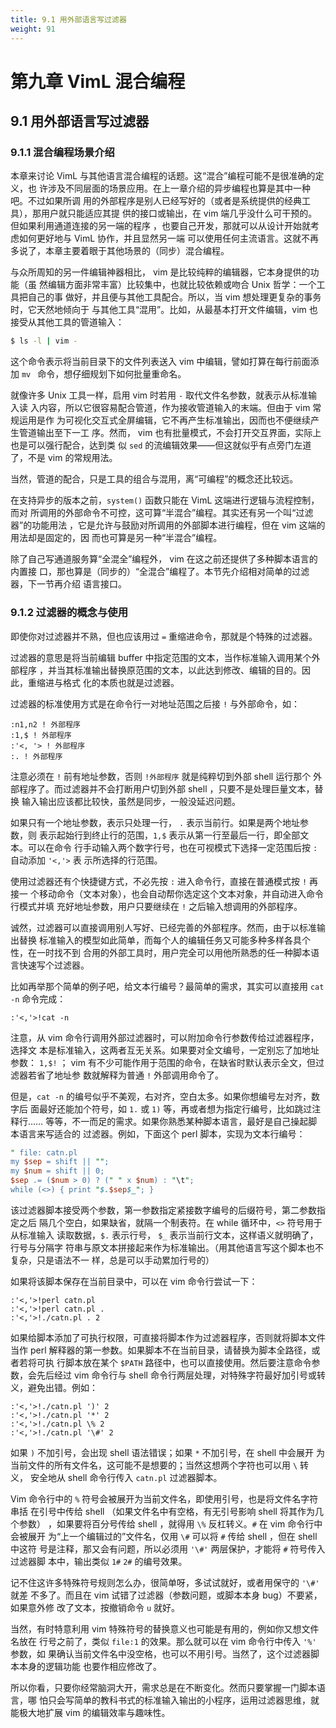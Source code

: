 ```yaml
---
title: 9.1 用外部语言写过滤器
weight: 91
---
```

# 第九章 VimL 混合编程

## 9.1 用外部语言写过滤器

### 9.1.1 混合编程场景介绍

本章来讨论 VimL 与其他语言混合编程的话题。这“混合”编程可能不是很准确的定义，也
许涉及不同层面的场景应用。在上一章介绍的异步编程也算是其中一种吧。不过如果所调
用的外部程序是别人已经写好的（或者是系统提供的经典工具），那用户就只能适应其提
供的接口或输出，在 vim 端几乎没什么可干预的。但如果利用通道连接的另一端的程序
，也要自己开发，那就可以从设计开始就考虑如何更好地与 VimL 协作，并且显然另一端
可以使用任何主流语言。这就不再多说了，本章主要着眼于其他场景的（同步）混合编程。

与众所周知的另一件编辑神器相比， vim 是比较纯粹的编辑器，它本身提供的功能（虽
然编辑方面非常丰富）比较集中，也就比较依赖或吻合 Unix 哲学：一个工具把自己的事
做好，并且便与其他工具配合。所以，当 vim 想处理更复杂的事务时，它天然地倾向于
与其他工具“混用”。比如，从最基本打开文件编辑，vim 也接受从其他工具的管道输入：

```bash
$ ls -l | vim -
```

这个命令表示将当前目录下的文件列表送入 vim 中编辑，譬如打算在每行前面添加 `mv
` 命令，想仔细规划下如何批量重命名。

就像许多 Unix 工具一样，启用 vim 时若用 `-` 取代文件名参数，就表示从标准输入读
入内容，所以它很容易配合管道，作为接收管道输入的末端。但由于 vim 常规运用是作
为可视化交互式全屏编辑，它不再产生标准输出，因而也不便继续产生管道输出至下一工
序。然而， vim 也有批量模式，不会打开交互界面，实际上也是可以强行配合，达到类
似 `sed` 的流编辑效果——但这就似乎有点旁门左道了，不是 vim 的常规用法。

当然，管道的配合，只是工具的组合与混用，离“可编程”的概念还比较远。

在支持异步的版本之前，`system()` 函数只能在 VimL 这端进行逻辑与流程控制，而对
所调用的外部命令不可控，这可算“半混合”编程。其实还有另一个叫“过滤器”的功能用法
，它是允许与鼓励对所调用的外部脚本进行编程，但在 vim 这端的用法却是固定的，因
而也可算是另一种“半混合”编程。

除了自己写通道服务算“全混全”编程外， vim 在这之前还提供了多种脚本语言的内置接
口，那也算是（同步的）“全混合”编程了。本节先介绍相对简单的过滤器，下一节再介绍
语言接口。

### 9.1.2 过滤器的概念与使用

即使你对过滤器并不熟，但也应该用过 `=` 重缩进命令，那就是个特殊的过滤器。

过滤器的意思是将当前编辑 buffer 中指定范围的文本，当作标准输入调用某个外部程序
，并当其标准输出替换原范围的文本，以此达到修改、编辑的目的。因此，重缩进与格式
化的本质也就是过滤器。

过滤器的标准使用方式是在命令行一对地址范围之后接 `!` 与外部命令，如：

```vim
:n1,n2 ! 外部程序
:1,$ ! 外部程序
:'<, '> ! 外部程序
:. ! 外部程序
```

注意必须在 `!` 前有地址参数，否则 `!外部程序` 就是纯粹切到外部 shell 运行那个
外部程序了。而过滤器并不会打断用户切到外部 shell ，只要不是处理巨量文本，替换
输入输出应该都比较快，虽然是同步，一般没延迟问题。

如果只有一个地址参数，表示只处理一行， `.` 表示当前行。如果是两个地址参数，则
表示起始行到终止行的范围，`1,$` 表示从第一行至最后一行，即全部文本。可以在命令
行手动输入两个数字行号，也在可视模式下选择一定范围后按 `:` 自动添加 `'<,'>` 表
示所选择的行范围。

使用过滤器还有个快捷键方式，不必先按 `:` 进入命令行，直接在普通模式按 `!` 再接一
个移动命令（文本对象），也会自动帮你选定这个文本对象，并自动进入命令行模式并填
充好地址参数，用户只要继续在 `!` 之后输入想调用的外部程序。

诚然，过滤器可以直接调用别人写好、已经完善的外部程序。然而，由于以标准输出替换
标准输入的模型如此简单，而每个人的编辑任务又可能多种多样各具个性，在一时找不到
合用的外部工具时，用户完全可以用他所熟悉的任一种脚本语言快速写个过滤器。

比如再举那个简单的例子吧，给文本行编号？最简单的需求，其实可以直接用 `cat -n`
命令完成：

```vim
:'<,'>!cat -n
```

注意，从 vim 命令行调用外部过滤器时，可以附加命令行参数传给过滤器程序，选择文
本是标准输入，这两者互无关系。如果要对全文编号，一定别忘了加地址参数： `1,$!`
； vim 有不少可能作用于范围的命令，在缺省时默认表示全文，但过滤器若省了地址参
数就解释为普通 `!` 外部调用命令了。

但是，`cat -n` 的编号似乎不美观，右对齐，空白太多。如果你想编号左对齐，数字后
面最好还能加个符号，如 `1.` 或 `1)` 等，再或者想为指定行编号，比如跳过注释行……
等等，不一而足的需求。如果你熟悉某种脚本语言，最好是自己操起脚本语言来写适合的
过滤器。例如，下面这个 perl 脚本，实现为文本行编号：

```perl
" file: catn.pl
my $sep = shift || "";
my $num = shift || 0;
$sep .= ($num > 0) ? (" " x $num) : "\t";
while (<>) { print "$.$sep$_"; }
```

该过滤器脚本接受两个参数，第一参数指定紧接数字编号的后缀符号，第二参数指定之后
隔几个空白，如果缺省，就隔一个制表符。在 while 循环中，`<>` 符号用于从标准输入
读取数据，`$.` 表示行号， `$_` 表示当前行文本，这样语义就明确了，行号与分隔字
符串与原文本拼接起来作为标准输出。（用其他语言写这个脚本也不复杂，只是语法不一
样，总是可以手动累加行号的）

如果将该脚本保存在当前目录中，可以在 vim 命令行尝试一下：

```vim
:'<,'>!perl catn.pl
:'<,'>!perl catn.pl .
:'<,'>!./catn.pl . 2
```

如果给脚本添加了可执行权限，可直接将脚本作为过滤器程序，否则就将脚本文件当作
perl 解释器的第一参数。如果脚本不在当前目录，请替换为脚本全路径，或者若将可执
行脚本放在某个 `$PATH` 路径中，也可以直接使用。然后要注意命令参数，会先后经过
vim 命令行与 shell 命令行两层处理，对特殊字符最好加引号或转义，避免出错。例如：

```vim
:'<,'>!./catn.pl ')' 2
:'<,'>!./catn.pl '*' 2
:'<,'>!./catn.pl \% 2
:'<,'>!./catn.pl '\#' 2
```

如果 `)` 不加引号，会出现 shell 语法错误；如果 `*` 不加引号，在 shell 中会展开
为当前文件的所有文件名，这可能不是想要的；当然这想两个字符也可以用 `\` 转义，
安全地从 shell 命令行传入 `catn.pl` 过滤器脚本。

Vim 命令行中的 `%` 符号会被展开为当前文件名，即使用引号，也是将文件名字符串括
在引号中传给 shell （如果文件名中有空格，有无引号影响 shell 将其作为几个参数）
，如果要将百分号传给 shell ，就得用 `\%` 反杠转义。`#` 在 vim 命令行中会被展开
为“上一个编辑过的”文件名，仅用 `\#` 可以将 `#` 传给 shell ，但在 shell 中这符
号是注释，那又会有问题，所以必须用 `'\#'` 两层保护，才能将 `#` 符号传入过滤器脚
本中，输出类似 `1#` `2#` 的编号效果。

记不住这许多特殊符号规则怎么办，很简单呀，多试试就好，或者用保守的 `'\#'` 就差
不多了。而且在 vim 试错了过滤器（参数问题，或脚本本身 bug）不要紧，如果意外修
改了文本，按撤销命令 `u` 就好。

当然，有时特意利用 vim 特殊符号的替换意义也可能是有用的，例如你又想文件名放在
行号之前了，类似 `file:1` 的效果。那么就可以在 vim 命令行中传入 `'%'` 参数，如
果确认当前文件名中没空格，也可以不用引号。当然了，这个过滤器脚本本身的逻辑功能
也要作相应修改了。

所以你看，只要你经常脑洞大开，需求总是在不断变化。然而只要掌握一门脚本语言，哪
怕只会写简单的教科书式的标准输入输出的小程序，运用过滤器思维，就能极大地扩展
vim 的编辑效率与趣味性。
